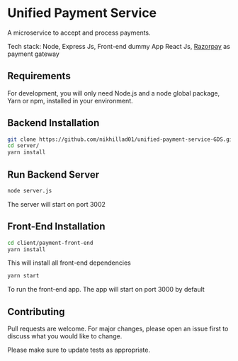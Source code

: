 # Unified Payment Service 

A microservice to accept and process payments.
 
Tech stack: Node, Express Js, Front-end dummy App React Js, [Razorpay](https://github.com/razorpay/razorpay-node) as payment gateway

## Requirements

For development, you will only need Node.js and a node global package, Yarn or npm, installed in your environment.



## Backend Installation

```bash
git clone https://github.com/nikhillad01/unified-payment-service-GDS.git
cd server/
yarn install
```
## Run Backend Server 
```bash
node server.js
```
The server will start on port 3002 


## Front-End Installation 
```bash
cd client/payment-front-end
yarn install
```
This will install all front-end dependencies
```bash
yarn start
``` 
To run the front-end app. The app will start on port 3000 by default 

## Contributing
Pull requests are welcome. For major changes, please open an issue first to discuss what you would like to change.

Please make sure to update tests as appropriate.


